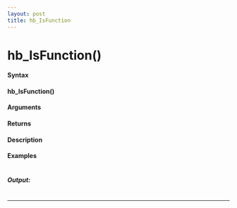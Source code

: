 ```yaml
---
layout: post
title: hb_IsFunction
---
```


# hb_IsFunction()


#### Syntax

#### hb_IsFunction()

#### Arguments

#### Returns

#### Description

#### Examples

```

```

##### Output:

```

```

---